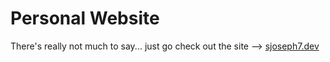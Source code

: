 # Personal Website

There's really not much to say... just go check out the site --> [sjoseph7.dev](https://sjoseph7.dev)

